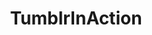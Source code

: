 ---
title: TumblrInAction
crosslinks:
- xkcd
- KotakuInAction
- nocontext
- AskReddit
- The_Donald
- CringeAnarchy
- translator
- OutOfTheLoop
- facepalm
- videos
- vegan
- AskHistorians
- hapas
- thatHappened
- funny
- MensRights
- IAmA
- pics
- TiADiscussion
---